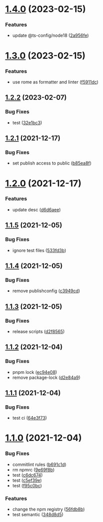 # [1.4.0](https://github.com/halil-pan/ts-lib-template/compare/v1.3.0...v1.4.0) (2023-02-15)


### Features

* update @ts-config/node18 ([2a956fe](https://github.com/halil-pan/ts-lib-template/commit/2a956fe98f5e41af7366544884a1ccab582807b4))

# [1.3.0](https://github.com/halil-pan/ts-lib-template/compare/v1.2.2...v1.3.0) (2023-02-15)


### Features

* use rome as formatter and linter ([f5911dc](https://github.com/halil-pan/ts-lib-template/commit/f5911dcb493bcc112e70f8302c9d595ffe3a2115))

## [1.2.2](https://github.com/halil-pan/ts-lib-template/compare/v1.2.1...v1.2.2) (2023-02-07)


### Bug Fixes

* test ([32e1bc3](https://github.com/halil-pan/ts-lib-template/commit/32e1bc31e354cea97ce486f15593a18616c11f16))

## [1.2.1](https://github.com/halil-pan/ts-lib-template/compare/v1.2.0...v1.2.1) (2021-12-17)


### Bug Fixes

* set publish access to public ([b85ea8f](https://github.com/halil-pan/ts-lib-template/commit/b85ea8f21b17adb1548865b682057f5db86c56e6))

# [1.2.0](https://github.com/halil-pan/ts-lib-template/compare/v1.1.5...v1.2.0) (2021-12-17)


### Features

* update desc ([d6d6aee](https://github.com/halil-pan/ts-lib-template/commit/d6d6aeeccb83494731d2c00224124b24fee402c8))

## [1.1.5](https://github.com/STPace/ts-lib-template/compare/v1.1.4...v1.1.5) (2021-12-05)


### Bug Fixes

* ignore test files ([533fd3b](https://github.com/STPace/ts-lib-template/commit/533fd3b3bc8e0b81d3b000346b2f6f23d785cbec))

## [1.1.4](https://github.com/STPace/ts-lib-template/compare/v1.1.3...v1.1.4) (2021-12-05)


### Bug Fixes

* remove publishconfig ([c3949cd](https://github.com/STPace/ts-lib-template/commit/c3949cd5344e21115783e7af03a278d2be16c5c0))

## [1.1.3](https://github.com/STPace/ts-lib-template/compare/v1.1.2...v1.1.3) (2021-12-05)


### Bug Fixes

* release scripts ([d2f8565](https://github.com/STPace/ts-lib-template/commit/d2f8565514c254469ba40a97444fee71976435f1))

## [1.1.2](https://github.com/STPace/ts-lib-template/compare/v1.1.1...v1.1.2) (2021-12-04)


### Bug Fixes

* pnpm lock ([ec94e08](https://github.com/STPace/ts-lib-template/commit/ec94e0884069aa1128dcfcf792fc4c366c719610))
* remove package-lock ([d2e84a9](https://github.com/STPace/ts-lib-template/commit/d2e84a9a6c743f9e840e16608aaca02c438ec31d))

## [1.1.1](https://github.com/STPace/ts-lib-template/compare/v1.1.0...v1.1.1) (2021-12-04)


### Bug Fixes

* test ci ([64e3f73](https://github.com/STPace/ts-lib-template/commit/64e3f7348358bfc8343ab8e719bcaead922a4614))

# [1.1.0](https://github.com/STPace/ts-lib-template/compare/v1.0.0...v1.1.0) (2021-12-04)


### Bug Fixes

* commitlint rules ([b691c1d](https://github.com/STPace/ts-lib-template/commit/b691c1d0c820d2648be2019cabf20f2d011e24e3))
* rm npmrc ([9e69f8b](https://github.com/STPace/ts-lib-template/commit/9e69f8b5b2ce5a00d68e0f693b8d28edb8f1a9d9))
* test ([c6dc674](https://github.com/STPace/ts-lib-template/commit/c6dc674e881551ee040431ae07ecda645f9ca313))
* test ([c5ef39e](https://github.com/STPace/ts-lib-template/commit/c5ef39e1494be8ce233a56daa745b856657ff2de))
* test ([f95c0bc](https://github.com/STPace/ts-lib-template/commit/f95c0bc10a918c38614149cee433911c64ee0650))


### Features

* change the npm registry ([56fdb8b](https://github.com/STPace/ts-lib-template/commit/56fdb8bed07a0b002dcd19d83ddecf6bde0976e9))
* test semantic ([348d8d5](https://github.com/STPace/ts-lib-template/commit/348d8d553f2a755767ab15ed8ddca629706bb45a))
